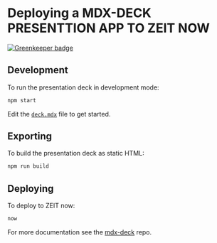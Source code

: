 # Deploying a MDX-DECK PRESENTTION APP TO ZEIT NOW

[![Greenkeeper badge](https://badges.greenkeeper.io/Developerayo/mdx-deck-to-now.svg)](https://greenkeeper.io/)

## Development

To run the presentation deck in development mode:

```sh
npm start
```

Edit the [`deck.mdx`](deck.mdx) file to get started.

## Exporting

To build the presentation deck as static HTML:

```sh
npm run build
```

## Deploying

To deploy to ZEIT now:

```sh
now
```

For more documentation see the [mdx-deck][] repo.

[mdx-deck]: https://github.com/jxnblk/mdx-deck
